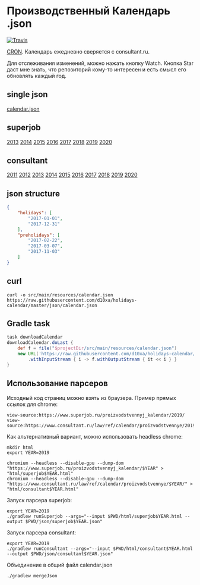 # Производственный Календарь .json

[ ![Travis](https://img.shields.io/travis/d10xa/holidays-calendar.svg)](https://travis-ci.org/d10xa/holidays-calendar)

[CRON](https://travis-ci.org/d10xa/holidays-calendar/builds). Календарь ежедневно сверяется с consultant.ru.

Для отслеживания изменений, можно нажать кнопку Watch. Кнопка Star даст мне знать, что репозиторий кому-то интересен и 
есть смысл его обновлять каждый год.

## single json

[calendar.json](json/calendar.json)

## superjob

[2013](json/superjob2013.json) 
[2014](json/superjob2014.json) 
[2015](json/superjob2015.json) 
[2016](json/superjob2016.json) 
[2017](json/superjob2017.json) 
[2018](json/superjob2018.json) 
[2019](json/superjob2019.json) 
[2020](json/superjob2020.json) 

## consultant

[2011](json/consultant2011.json) 
[2012](json/consultant2012.json) 
[2013](json/consultant2013.json) 
[2014](json/consultant2014.json) 
[2015](json/consultant2015.json) 
[2016](json/consultant2016.json) 
[2017](json/consultant2017.json)
[2018](json/consultant2018.json)
[2019](json/consultant2019.json)
[2020](json/consultant2020.json)

## json structure

```json
{
    "holidays": [
        "2017-01-01",
        "2017-12-31"
    ],
    "preholidays": [
        "2017-02-22",
        "2017-03-07",
        "2017-11-03"
    ]
}
```

## curl

```
curl -o src/main/resources/calendar.json https://raw.githubusercontent.com/d10xa/holidays-calendar/master/json/calendar.json
```

## Gradle task

```gradle
task downloadCalendar
downloadCalendar.doLast {
    def f = file("$projectDir/src/main/resources/calendar.json")
    new URL('https://raw.githubusercontent.com/d10xa/holidays-calendar/master/json/calendar.json')
        .withInputStream { i -> f.withOutputStream { it << i } }
}

```

## Использование парсеров

Исходный код страниц можно взять из браузера. Пример прямых ссылок для chrome:

    view-source:https://www.superjob.ru/proizvodstvennyj_kalendar/2019/
    view-source:https://www.consultant.ru/law/ref/calendar/proizvodstvennye/2019/

Как альтернативный вариант, можно использовать headless chrome:

    mkdir html
    export YEAR=2019
    
    chromium --headless --disable-gpu --dump-dom "https://www.superjob.ru/proizvodstvennyj_kalendar/$YEAR" > "html/superjob$YEAR.html"
    chromium --headless --disable-gpu --dump-dom "https://www.consultant.ru/law/ref/calendar/proizvodstvennye/$YEAR/" > "html/consultant$YEAR.html"


Запуск парсера superjob:

    export YEAR=2019
    ./gradlew runSuperjob --args="--input $PWD/html/superjob$YEAR.html --output $PWD/json/superjob$YEAR.json"

Запуск парсера consultant:

    export YEAR=2019
    ./gradlew runConsultant --args="--input $PWD/html/consultant$YEAR.html --output $PWD/json/consultant$YEAR.json"


Объединение в общий файл calendar.json

    ./gradlew mergeJson

